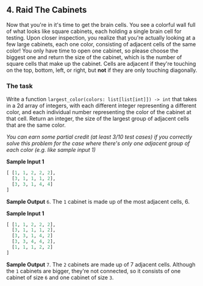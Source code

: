 

## 4. Raid The Cabinets
Now that you're in it's time to get the brain cells. You see a colorful wall full of what looks like square cabinets, each holding
a single brain cell for testing. Upon closer inspection, you realize that you're actually looking at a few large cabinets,
each one color, consisting of adjacent cells of the same color! You only have time to open one cabinet, so please choose 
the biggest one and return the size of the cabinet, which is the number of square cells that make up the cabinet. 
Cells are adjacent if they're touching on the top, bottom, left, or right, but **not** if they are only touching diagonally.

### The task
Write a function `largest_color(colors: list[list[int]]) -> int` that takes in a 2d array of integers, with each different
integer representing a different color, and each individual number representing the color of the cabinet at that cell.
Return an integer, the size of the largest group of adjacent cells that are the same color.

_You can earn some partial credit (at least 3/10 test cases) if you correctly solve this problem for the case where there's
only one adjacent group of each color (e.g. like sample input 1)_

**Sample Input 1**
```python
[ [1, 1, 2, 2, 2],
  [3, 1, 1, 1, 2],
  [3, 3, 1, 4, 4]
]
```
**Sample Output**
`6`. The `1` cabinet is made up of the most adjacent cells, 6.


**Sample Input 1**
```python
[ [1, 1, 2, 2, 2],
  [3, 1, 1, 1, 2],
  [3, 3, 1, 4, 2]
  [3, 3, 4, 4, 2],
  [1, 1, 1, 2, 2]
]
```
**Sample Output**
`7`. The `2` cabinets are made up of 7 adjacent cells. Although the `1` cabinets are bigger, they're not connected, so
it consists of one cabinet of size `6` and one cabinet of size `3`.

